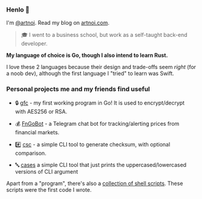 ### Henlo 👋

I'm [@artnoi](https://twitter.com/artnoi). Read my blog on [artnoi.com](https://artnoi.com).

> 🎓 I went to a business school, but work as a self-taught back-end developer.

**My language of choice is Go, though I also intend to learn Rust.**

I love these 2 languages because their design and trade-offs seem *right* (for a noob dev), although the first language I "tried" to learn was Swift.

### Personal projects me and my friends find useful

- 🔒 [gfc](https://github.com/artnoi43/gfc) - my first working program in Go! It is used to encrypt/decrypt with AES256 or RSA.

- 💰 [FnGoBot](https://github.com/artnoi43/fngobot) - a Telegram chat bot for tracking/alerting prices from financial markets.

- #️⃣ [csc](https://github.com/artnoi43/csc) - a simple CLI tool to generate checksum, with optional comparison.

- 🔤 [cases](https://github.com/artnoi43/cases) a simple CLI tool that just prints the uppercased/lowercased versions of CLI argument

Apart from a "program", there's also a [collection of shell scripts](https://gitlab.com/artnoi/unix). These scripts were the first code I wrote.

